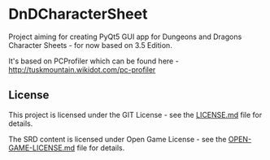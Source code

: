 # DnDCharacterSheet
Project aiming for creating PyQt5 GUI app for Dungeons and Dragons Character Sheets - for now based on 3.5 Edition. 

It's based on PCProfiler which can be found here - http://tuskmountain.wikidot.com/pc-profiler

## License

This project is licensed under the GIT License - see the [LICENSE.md](LICENSE.md) file for details.

The SRD content is licensed under Open Game License - see the [OPEN-GAME-LICENSE.md](OPEN-GAME-LICENSE.md) file for details.
